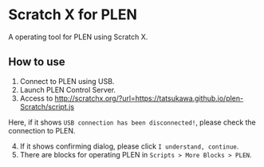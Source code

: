 # Scratch X for PLEN
A operating tool for PLEN using Scratch X.

## How to use

1. Connect to PLEN using USB.
2. Launch PLEN Control Server. 
3. Access to http://scratchx.org/?url=https://tatsukawa.github.io/plen-Scratch/script.js

  Here, if it shows `USB connection has been disconnected!`, please check the connection to PLEN.

4. If it shows confirming dialog, please click `I understand, continue`.
5. There are blocks for operating PLEN in `Scripts > More Blocks > PLEN`.
